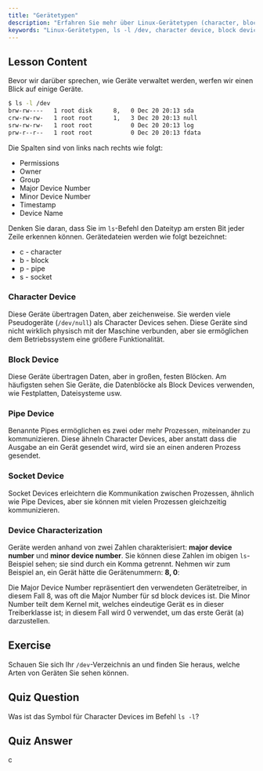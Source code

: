 ```yaml
---
title: "Gerätetypen"
description: "Erfahren Sie mehr über Linux-Gerätetypen (character, block, pipe, socket) und wie Sie diese mit `ls -l /dev` identifizieren können. Verstehen Sie Major/Minor Device Numbers. Linux-Tutorial für Anfänger."
keywords: "Linux-Gerätetypen, ls -l /dev, character device, block device, major minor device number, Linux-Tutorial, Linux-Anleitung, Anfänger"
---
```


## Lesson Content

Bevor wir darüber sprechen, wie Geräte verwaltet werden, werfen wir einen Blick auf einige Geräte.

```bash
$ ls -l /dev
brw-rw----   1 root disk      8,   0 Dec 20 20:13 sda
crw-rw-rw-   1 root root      1,   3 Dec 20 20:13 null
srw-rw-rw-   1 root root           0 Dec 20 20:13 log
prw-r--r--   1 root root           0 Dec 20 20:13 fdata
```

Die Spalten sind von links nach rechts wie folgt:

- Permissions
- Owner
- Group
- Major Device Number
- Minor Device Number
- Timestamp
- Device Name

Denken Sie daran, dass Sie im `ls`-Befehl den Dateityp am ersten Bit jeder Zeile erkennen können. Gerätedateien werden wie folgt bezeichnet:

- c - character
- b - block
- p - pipe
- s - socket

### Character Device

Diese Geräte übertragen Daten, aber zeichenweise. Sie werden viele Pseudogeräte (`/dev/null`) als Character Devices sehen. Diese Geräte sind nicht wirklich physisch mit der Maschine verbunden, aber sie ermöglichen dem Betriebssystem eine größere Funktionalität.

### Block Device

Diese Geräte übertragen Daten, aber in großen, festen Blöcken. Am häufigsten sehen Sie Geräte, die Datenblöcke als Block Devices verwenden, wie Festplatten, Dateisysteme usw.

### Pipe Device

Benannte Pipes ermöglichen es zwei oder mehr Prozessen, miteinander zu kommunizieren. Diese ähneln Character Devices, aber anstatt dass die Ausgabe an ein Gerät gesendet wird, wird sie an einen anderen Prozess gesendet.

### Socket Device

Socket Devices erleichtern die Kommunikation zwischen Prozessen, ähnlich wie Pipe Devices, aber sie können mit vielen Prozessen gleichzeitig kommunizieren.

### Device Characterization

Geräte werden anhand von zwei Zahlen charakterisiert: **major device number** und **minor device number**. Sie können diese Zahlen im obigen `ls`-Beispiel sehen; sie sind durch ein Komma getrennt. Nehmen wir zum Beispiel an, ein Gerät hätte die Gerätenummern: **8, 0**:

Die Major Device Number repräsentiert den verwendeten Gerätetreiber, in diesem Fall 8, was oft die Major Number für sd block devices ist. Die Minor Number teilt dem Kernel mit, welches eindeutige Gerät es in dieser Treiberklasse ist; in diesem Fall wird 0 verwendet, um das erste Gerät (a) darzustellen.

## Exercise

Schauen Sie sich Ihr `/dev`-Verzeichnis an und finden Sie heraus, welche Arten von Geräten Sie sehen können.

## Quiz Question

Was ist das Symbol für Character Devices im Befehl `ls -l`?

## Quiz Answer

c
